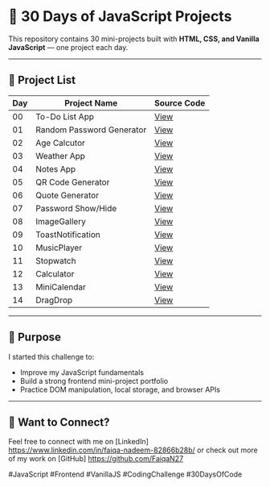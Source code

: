 # 🚀 30 Days of JavaScript Projects

This repository contains 30 mini-projects built with **HTML, CSS, and Vanilla JavaScript** — one project each day.

---

## 📅 Project List

| Day | Project Name              | Source Code                                |
| --- | ------------------------- | ------------------------------------------ |
| 00  | To-Do List App            | [View](Project_00_TodoList/)               |
| 01  | Random Password Generator | [View](Project_01_GenerateRandomPassword/) |
| 02  | Age Calcutor              | [View](Project_02_AgeCalculator)           |
| 03  | Weather App               | [View](Project_03_WeatherApp)              |
| 04  | Notes App                 | [View](Project_04_NotesApp)                |
| 05  | QR Code Generator         | [View](Project_05_QRcodeGenerator)         |
| 06  | Quote Generator           | [View](Project_06_QuoteGenerator)          |
| 07  | Password Show/Hide        | [View](Project_07_HideShowPassword)        |
| 08  | ImageGallery              | [View](Project_08_ImageGallery)            |
| 09  | ToastNotification         | [View](Project_09_ToastNotification)       |
| 10  | MusicPlayer               | [View](Project_10_MusicPlayer)             |
| 11  | Stopwatch                 | [View](Project_11_Stopwatch)               |
| 12  | Calculator                | [View](Project_12_Calculator)              |
| 13  | MiniCalendar              | [View](Project_13_MiniCalendar)            |
| 14  | DragDrop                  | [View](Project_14_DragDrop)                |

---

## 🧠 Purpose

I started this challenge to:

- Improve my JavaScript fundamentals
- Build a strong frontend mini-project portfolio
- Practice DOM manipulation, local storage, and browser APIs

---

## 💬 Want to Connect?

Feel free to connect with me on [LinkedIn] https://www.linkedin.com/in/faiqa-nadeem-82866b28b/
or check out more of my work on [GitHub] https://github.com/FaiqaN27

#JavaScript #Frontend #VanillaJS #CodingChallenge #30DaysOfCode
